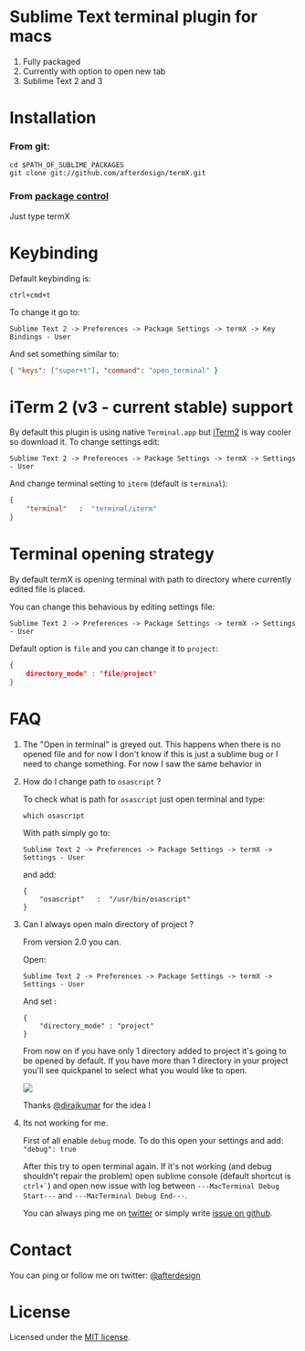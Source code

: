 # Sublime Text terminal plugin for macs

1. Fully packaged
2. Currently with option to open new tab
3. Sublime Text 2 and 3

# Installation
### From git:
```
cd $PATH_OF_SUBLIME_PACKAGES
git clone git://github.com/afterdesign/termX.git
```

### From [package control](http://wbond.net/sublime_packages/package_control)
Just type termX


# Keybinding

Default keybinding is:

```
ctrl+cmd+t
```

To change it go to:

```
Sublime Text 2 -> Preferences -> Package Settings -> termX -> Key Bindings - User
```

And set something similar to:

```json
{ "keys": ["super+t"], "command": "open_terminal" }
```

# iTerm 2 (v3 - current stable) support

By default this plugin is using native ```Terminal.app``` but [iTerm2](http://iterm2.com) is way cooler so download it.
To change settings edit:

```
Sublime Text 2 -> Preferences -> Package Settings -> termX -> Settings - User
```

And change terminal setting to ```iterm``` (default is ```terminal```):

```json
{
    "terminal"   :  "terminal/iterm"
}
```

# Terminal opening strategy

By default termX is opening terminal with path to directory where currently edited file is placed.

You can change this behavious by editing settings file:

```
Sublime Text 2 -> Preferences -> Package Settings -> termX -> Settings - User
```

Default option is ```file``` and you can change it to ```project```:

```json
{
    directory_mode" : "file/project"
}
```

# FAQ

1. The "Open in terminal" is greyed out.
    This happens when there is no opened file and for now I don't know if
    this is just a sublime bug or I need to change something.
        For now I saw the same behavior in


2. How do I change path to ``` osascript ``` ?

    To check what is path for ``` osascript ``` just open terminal and type:

    ```
    which osascript
    ```

    With path simply go to:

    ```
    Sublime Text 2 -> Preferences -> Package Settings -> termX -> Settings - User
    ```

    and add:

    ```
    {
        "osascript"   :  "/usr/bin/osascript"
    }
    ```

3. Can I always open main directory of project ?

    From version 2.0 you can.

    Open:
    ```
    Sublime Text 2 -> Preferences -> Package Settings -> termX -> Settings - User
    ```

    And set :
    ```
    {
        "directory_mode" : "project"
    }
    ```

    From now on if you have only 1 directory added to project it's going to be opened by default.
    If you have more than 1 directory in your project you'll see quickpanel to select what you would like to open.

    ![](https://raw.github.com/afterdesign/MacTerminal/master/messages/macterminal_2.gif)

    Thanks [@dirajkumar](https://github.com/dirajkumar) for the idea !

4. Its not working for me.

    First of all enable ```debug``` mode. To do this open your settings and add:
    ``` "debug": true ```

    After this try to open terminal again. If it's not working (and debug shouldn't repair the problem)
    open sublime console (default shortcut is ``` ctrl+` ```) and open new issue with log
    between ```---MacTerminal Debug Start---``` and ```---MacTerminal Debug End---```.

    You can always ping me on [twitter](http://twitter.com/afterdeign) or
    simply write [issue on github](https://github.com/afterdesign/MacTerminal/issues).

# Contact

You can ping or follow me on twitter: [@afterdesign](http://twitter.com/afterdesign)

# License

Licensed under the [MIT license](http://opensource.org/licenses/MIT).
